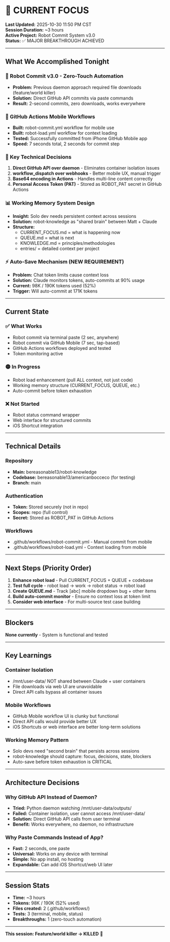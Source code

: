 # 🎯 CURRENT FOCUS

**Last Updated:** 2025-10-30 11:50 PM CST  
**Session Duration:** ~3 hours  
**Active Project:** Robot Commit System v3.0  
**Status:** ✅ MAJOR BREAKTHROUGH ACHIEVED

---

## What We Accomplished Tonight

### 🎉 Robot Commit v3.0 - Zero-Touch Automation
- **Problem:** Previous daemon approach required file downloads (feature/world killer)
- **Solution:** Direct GitHub API commits via paste commands
- **Result:** 2-second commits, zero downloads, works everywhere

### 📱 GitHub Actions Mobile Workflows
- **Built:** robot-commit.yml workflow for mobile use
- **Built:** robot-load.yml workflow for context loading
- **Tested:** Successfully committed from iPhone GitHub Mobile app
- **Speed:** 7 seconds total, 2 seconds for commit step

### 🔑 Key Technical Decisions
1. **Direct GitHub API over daemon** - Eliminates container isolation issues
2. **workflow_dispatch over webhooks** - Better mobile UX, manual trigger
3. **Base64 encoding in Actions** - Handles multi-line content correctly
4. **Personal Access Token (PAT)** - Stored as ROBOT_PAT secret in GitHub Actions

### 📊 Working Memory System Design
- **Insight:** Solo dev needs persistent context across sessions
- **Solution:** robot-knowledge as "shared brain" between Matt + Claude
- **Structure:** 
  - CURRENT_FOCUS.md = what is happening now
  - QUEUE.md = what is next
  - KNOWLEDGE.md = principles/methodologies
  - entries/ = detailed context per project

### ⚡ Auto-Save Mechanism (NEW REQUIREMENT)
- **Problem:** Chat token limits cause context loss
- **Solution:** Claude monitors tokens, auto-commits at 90% usage
- **Current:** 98K / 190K tokens used (52%)
- **Trigger:** Will auto-commit at 171K tokens

---

## Current State

### ✅ What Works
- Robot commit via terminal paste (2 sec, anywhere)
- Robot commit via GitHub Mobile (7 sec, tap-based)
- GitHub Actions workflows deployed and tested
- Token monitoring active

### 🟡 In Progress
- Robot load enhancement (pull ALL context, not just code)
- Working memory structure (CURRENT_FOCUS, QUEUE, etc.)
- Auto-commit before token exhaustion

### ❌ Not Started
- Robot status command wrapper
- Web interface for structured commits
- iOS Shortcut integration

---

## Technical Details

### Repository
- **Main:** bereasonable13/robot-knowledge
- **Codebase:** bereasonable13/americanbocceco (for testing)
- **Branch:** main

### Authentication
- **Token:** Stored securely (not in repo)
- **Scopes:** repo (full control)
- **Secret:** Stored as ROBOT_PAT in GitHub Actions

### Workflows
- .github/workflows/robot-commit.yml - Manual commit from mobile
- .github/workflows/robot-load.yml - Context loading from mobile

---

## Next Steps (Priority Order)

1. **Enhance robot load** - Pull CURRENT_FOCUS + QUEUE + codebase
2. **Test full cycle** - robot load → work → robot status → robot load
3. **Create QUEUE.md** - Track [abc] mobile dropdown bug + other items
4. **Build auto-commit monitor** - Ensure no context loss at token limit
5. **Consider web interface** - For multi-source test case building

---

## Blockers

**None currently** - System is functional and tested

---

## Key Learnings

### Container Isolation
- /mnt/user-data/ NOT shared between Claude + user containers
- File downloads via web UI are unavoidable
- Direct API calls bypass all container issues

### Mobile Workflows
- GitHub Mobile workflow UI is clunky but functional
- Direct API calls would provide better UX
- iOS Shortcuts or web interface are better long-term solutions

### Working Memory Pattern
- Solo devs need "second brain" that persists across sessions
- robot-knowledge should capture: focus, decisions, state, blockers
- Auto-save before token exhaustion is CRITICAL

---

## Architecture Decisions

### Why GitHub API Instead of Daemon?
- **Tried:** Python daemon watching /mnt/user-data/outputs/
- **Failed:** Container isolation, user cannot access /mnt/user-data/
- **Solution:** Direct GitHub API calls from user terminal
- **Benefit:** Works everywhere, no daemon, no infrastructure

### Why Paste Commands Instead of App?
- **Fast:** 2 seconds, one paste
- **Universal:** Works on any device with terminal
- **Simple:** No app install, no hosting
- **Expandable:** Can add iOS Shortcut/web UI later

---

## Session Stats

- **Time:** ~3 hours
- **Tokens:** 98K / 190K (52% used)
- **Files created:** 2 (.github/workflows/)
- **Tests:** 3 (terminal, mobile, status)
- **Breakthroughs:** 1 (zero-touch automation)

---

**This session: Feature/world killer → KILLED** 🚀
